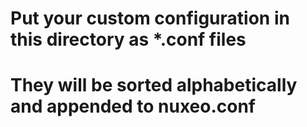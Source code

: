 # Put your custom configuration in this directory as *.conf files
# They will be sorted alphabetically and appended to nuxeo.conf

